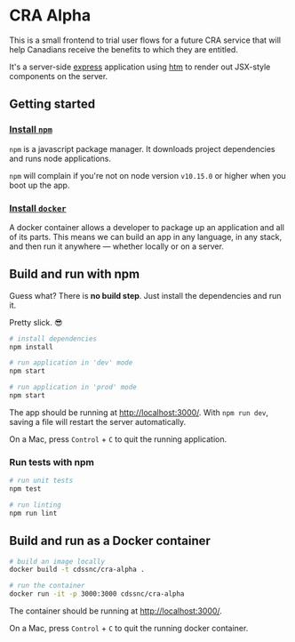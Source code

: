 # CRA Alpha

This is a small frontend to trial user flows for a future CRA service that will help Canadians receive the benefits to which they are entitled.

It's a server-side [express](https://expressjs.com/) application using [htm](https://github.com/developit/htm) to render out JSX-style components on the server.

## Getting started

### [Install `npm`](https://www.npmjs.com/get-npm)

`npm` is a javascript package manager. It downloads project dependencies and runs node applications.

`npm` will complain if you're not on node version `v10.15.0` or higher when you boot up the app.

### [Install `docker`](https://docs.docker.com/install/)

A docker container allows a developer to package up an application and all of its parts. This means we can build an app in any language, in any stack, and then run it anywhere — whether locally or on a server.

## Build and run with npm

Guess what? There is **no build step**. Just install the dependencies and run it.

Pretty slick. 😎

```bash
# install dependencies
npm install

# run application in 'dev' mode
npm start

# run application in 'prod' mode
npm start
```

The app should be running at [http://localhost:3000/](http://localhost:3000/). With `npm run dev`, saving a file will restart the server automatically.

On a Mac, press `Control` + `C` to quit the running application.

### Run tests with npm

```bash
# run unit tests
npm test

# run linting
npm run lint
```

## Build and run as a Docker container

```bash
# build an image locally
docker build -t cdssnc/cra-alpha .

# run the container
docker run -it -p 3000:3000 cdssnc/cra-alpha
```

The container should be running at [http://localhost:3000/](http://localhost:3000/).

On a Mac, press `Control` + `C` to quit the running docker container.
